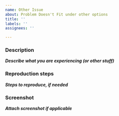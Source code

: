 ```yaml
---
name: Other Issue
about: Problem Doesn't Fit under other options
title: ''
labels: ''
assignees: ''

---
```


### Description
***Describe what you are experiencing (or other stuff)***

### Reproduction steps
***Steps to reproduce, if needed***


### Screenshot
***Attach screenshot if applicable***
